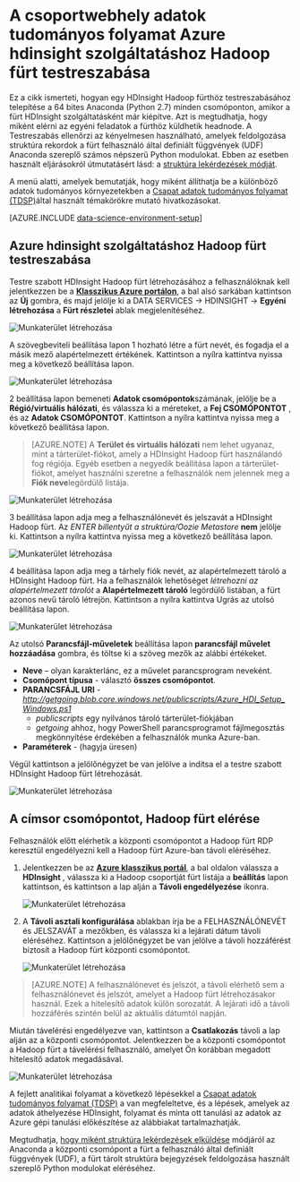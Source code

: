 <properties 
    pageTitle="A csoportwebhely adatok tudományos folyamat Hadoop fürt testreszabása |} Microsoft Azure" 
    description="Népszerű Python modulok egyéni Azure hdinsight szolgáltatáshoz Hadoop fürt elérhető."
    services="machine-learning" 
    documentationCenter="" 
    authors="bradsev" 
    manager="jhubbard" 
    editor="cgronlun"  />

<tags 
    ms.service="machine-learning" 
    ms.workload="data-services" 
    ms.tgt_pltfrm="na" 
    ms.devlang="na" 
    ms.topic="article" 
    ms.date="09/19/2016" 
    ms.author="hangzh;bradsev" />

# <a name="customize-azure-hdinsight-hadoop-clusters-for-the-team-data-science-process"></a>A csoportwebhely adatok tudományos folyamat Azure hdinsight szolgáltatáshoz Hadoop fürt testreszabása 

Ez a cikk ismerteti, hogyan egy HDInsight Hadoop fürthöz testreszabásához telepítése a 64 bites Anaconda (Python 2.7) minden csomóponton, amikor a fürt HDInsight szolgáltatásként már kiépítve. Azt is megtudhatja, hogy miként elérni az egyéni feladatok a fürthöz küldhetik headnode. A Testreszabás ellenőrzi az kényelmesen használható, amelyek feldolgozása struktúra rekordok a fürt felhasználó által definiált függvények (UDF) Anaconda szereplő számos népszerű Python modulokat. Ebben az esetben használt eljárásokról útmutatásért lásd: a [struktúra lekérdezések módját](machine-learning-data-science-move-hive-tables.md#submit).

A menü alatti, amelyek bemutatják, hogy miként állíthatja be a különböző adatok tudományos környezetekben a [Csapat adatok tudományos folyamat (TDSP)](data-science-process-overview.md)által használt témakörökre mutató hivatkozásokat.

[AZURE.INCLUDE [data-science-environment-setup](../../includes/cap-setup-environments.md)]


## <a name="customize"></a>Azure hdinsight szolgáltatáshoz Hadoop fürt testreszabása

Testre szabott HDInsight Hadoop fürt létrehozásához a felhasználóknak kell jelentkezzen be a [**Klasszikus Azure portálon**](https://manage.windowsazure.com/), a bal alsó sarkában kattintson az **Új** gombra, és majd jelölje ki a DATA SERVICES -> HDINSIGHT -> **Egyéni létrehozása** a **Fürt részletei** ablak megjelenítéséhez. 

![Munkaterület létrehozása](./media/machine-learning-data-science-customize-hadoop-cluster/customize-cluster-img1.png)

A szövegbeviteli beállítása lapon 1 hozható létre a fürt nevét, és fogadja el a másik mező alapértelmezett értékének. Kattintson a nyílra kattintva nyissa meg a következő beállítása lapon. 

![Munkaterület létrehozása](./media/machine-learning-data-science-customize-hadoop-cluster/customize-cluster-img1.png)

2 beállítása lapon bemeneti **Adatok csomópontok**számának, jelölje be a **Régió/virtuális hálózati**, és válassza ki a méreteket, a **Fej CSOMÓPONTOT** , és az **Adatok CSOMÓPONTOT**. Kattintson a nyílra kattintva nyissa meg a következő beállítása lapon.

>[AZURE.NOTE] A **Terület és virtuális hálózati** nem lehet ugyanaz, mint a tárterület-fiókot, amely a HDInsight Hadoop fürt használandó fog régiója. Egyéb esetben a negyedik beállítása lapon a tárterület-fiókot, amelyet használni szeretne a felhasználók nem jelennek meg a **Fiók neve**legördülő listája.

![Munkaterület létrehozása](./media/machine-learning-data-science-customize-hadoop-cluster/customize-cluster-img3.png)

3 beállítása lapon adja meg a felhasználónevét és jelszavát a HDInsight Hadoop fürt. Az _ENTER billentyűt a struktúra/Oozie Metastore_ **nem** jelölje ki. Kattintson a nyílra kattintva nyissa meg a következő beállítása lapon. 

![Munkaterület létrehozása](./media/machine-learning-data-science-customize-hadoop-cluster/customize-cluster-img4.png)

4 beállítása lapon adja meg a tárhely fiók nevét, az alapértelmezett tároló a HDInsight Hadoop fürt. Ha a felhasználók lehetőséget _létrehozni az alapértelmezett tárolót_ a **Alapértelmezett tároló** legördülő listában, a fürt azonos nevű tároló létrejön. Kattintson a nyílra kattintva Ugrás az utolsó beállítása lapon.

![Munkaterület létrehozása](./media/machine-learning-data-science-customize-hadoop-cluster/customize-cluster-img5.png)

Az utolsó **Parancsfájl-műveletek** beállítása lapon **parancsfájl művelet hozzáadása** gombra, és töltse ki a szöveg mezők az alábbi értékeket.
 
* **Neve** – olyan karakterlánc, ez a művelet parancsprogram neveként. 
* **Csomópont típusa** - választó **összes csomópontot**. 
* **PARANCSFÁJL URI** - *http://getgoing.blob.core.windows.net/publicscripts/Azure_HDI_Setup_Windows.ps1* 
    * *publicscripts* egy nyilvános tároló tárterület-fiókjában 
    * *getgoing* ahhoz, hogy PowerShell parancsprogramot fájlmegosztás megkönnyítése érdekében a felhasználók munka Azure-ban. 
* **Paraméterek** - (hagyja üresen)

Végül kattintson a jelölőnégyzet be van jelölve a indítsa el a testre szabott HDInsight Hadoop fürt létrehozását. 

![Munkaterület létrehozása](./media/machine-learning-data-science-customize-hadoop-cluster/script-actions.png)

## <a name="headnode"></a>A címsor csomópontot, Hadoop fürt elérése

Felhasználók előtt elérhetik a központi csomópontot a Hadoop fürt RDP keresztül engedélyezni kell a Hadoop fürt Azure-ban távoli eléréséhez. 

1. Jelentkezzen be az [**Azure klasszikus portál**](https://manage.windowsazure.com/), a bal oldalon válassza a **HDInsight** , válassza ki a Hadoop csoportját fürt listája a **beállítás** lapon kattintson, és kattintson a lap alján a **Távoli engedélyezése** ikonra.
    
    ![Munkaterület létrehozása](./media/machine-learning-data-science-customize-hadoop-cluster/enable-remote-access-1.png)

2. A **Távoli asztali konfigurálása** ablakban írja be a FELHASZNÁLÓNEVÉT és JELSZAVÁT a mezőkben, és válassza ki a lejárati dátum távoli eléréséhez. Kattintson a jelölőnégyzet be van jelölve a távoli hozzáférést biztosít a Hadoop fürt központi csomópontot.

    ![Munkaterület létrehozása](./media/machine-learning-data-science-customize-hadoop-cluster/enable-remote-access-2.png)
    
>[AZURE.NOTE] A felhasználónevet és jelszót, a távoli elérhető sem a felhasználónevet és jelszót, amelyet a Hadoop fürt létrehozásakor használ. Ezek a hitelesítő adatok külön sorozatát. A lejárati idő a távoli hozzáférés szintén belül az aktuális dátumtól napján.

Miután távelérési engedélyezve van, kattintson a **Csatlakozás** távoli a lap alján az a központi csomópontot. Jelentkezzen be a központi csomópontot a Hadoop fürt a távelérési felhasználó, amelyet Ön korábban megadott hitelesítő adatok megadásával.

![Munkaterület létrehozása](./media/machine-learning-data-science-customize-hadoop-cluster/enable-remote-access-3.png)

A fejlett analitikai folyamat a következő lépésekkel a [Csapat adatok tudományos folyamat (TDSP)](https://azure.microsoft.com/documentation/learning-paths/cortana-analytics-process/) a van megfeleltetve, és a lépések, amelyek az adatok áthelyezése HDInsight, folyamat és minta ott tanulási az adatok az Azure gépi tanulási előkészítése az alábbiakat tartalmazhatják.

Megtudhatja, [hogy miként struktúra lekérdezések elküldése](machine-learning-data-science-move-hive-tables.md#submit) módjáról az Anaconda a központi csomópont a fürt a felhasználó által definiált függvények (UDF), a fürt tárolt struktúra bejegyzések feldolgozása használt szereplő Python modulokat eléréséhez.

 
